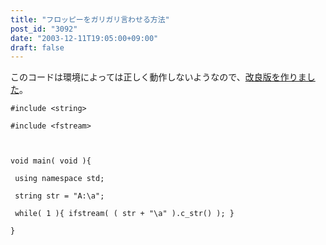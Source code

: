 ```yaml
---
title: "フロッピーをガリガリ言わせる方法"
post_id: "3092"
date: "2003-12-11T19:05:00+09:00"
draft: false
---
```



このコードは環境によっては正しく動作しないようなので、[改良版を作りました](/floppy_crasher2)。


    #include <string>

    #include <fstream>



    void main( void ){

     using namespace std;

     string str = "A:\a";

     while( 1 ){ ifstream( ( str + "\a" ).c_str() ); }

    }
